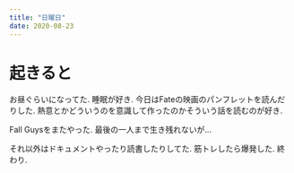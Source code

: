 ```yaml
---
title: "日曜日"
date: 2020-08-23
---
```


# 起きると
お昼ぐらいになってた. 睡眠が好き. 今日はFateの映画のパンフレットを読んだりした. 熱意とかどういうのを意識して作ったのかそういう話を読むのが好き.

Fall Guysをまたやった. 最後の一人まで生き残れないが...

それ以外はドキュメントやったり読書したりしてた. 筋トレしたら爆発した. 終わり.